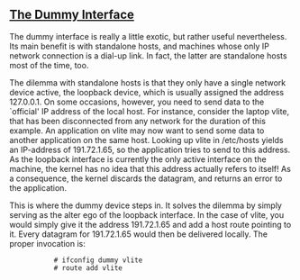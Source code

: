 ## [The Dummy Interface]()

The dummy interface is really a little exotic, but rather useful nevertheless. Its main benefit is with standalone hosts, and machines whose only IP network connection is a dial-up link. In fact, the latter are standalone hosts most of the time, too.

The dilemma with standalone hosts is that they only have a single network device active, the loopback device, which is usually assigned the address 127.0.0.1. On some occasions, however, you need to send data to the `official' IP address of the local host. For instance, consider the laptop vlite, that has been disconnected from any network for the duration of this example. An application on vlite may now want to send some data to another application on the same host. Looking up vlite in /etc/hosts yields an IP-address of 191.72.1.65, so the application tries to send to this address. As the loopback interface is currently the only active interface on the machine, the kernel has no idea that this address actually refers to itself! As a consequence, the kernel discards the datagram, and returns an error to the application.

This is where the dummy device steps in. It solves the dilemma by simply serving as the alter ego of the loopback interface. In the case of vlite, you would simply give it the address 191.72.1.65 and add a host route pointing to it. Every datagram for 191.72.1.65 would then be delivered locally. The proper invocation is:

```
           # ifconfig dummy vlite
           # route add vlite
 
```